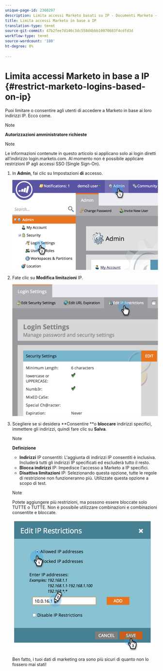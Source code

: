 ```yaml
---
unique-page-id: 2360297
description: Limita accessi Marketo basati su IP - Documenti Marketo - Documentazione prodotto
title: Limita accessi Marketo in base a IP
translation-type: tm+mt
source-git-commit: 47b2fee7d146c3dc558d4bbb10070683f4cdfd3d
workflow-type: tm+mt
source-wordcount: '180'
ht-degree: 0%

---
```



# Limita accessi Marketo in base a IP {#restrict-marketo-logins-based-on-ip}

Puoi limitare o consentire agli utenti di accedere a Marketo in base ai loro indirizzi IP. Ecco come.

>[!NOTE]
>
>**Autorizzazioni amministratore richieste**

>[!NOTE]
>
>Le informazioni contenute in questo articolo si applicano solo ai login diretti all’indirizzo login.marketo.com. Al momento non è possibile applicare restrizioni IP agli accessi SSO (Single Sign-On).

1. In **Admin**, fai clic su Impostazioni **di** accesso.

   ![](assets/image2014-9-16-12-3a57-3a56.png)

1. Fate clic su **Modifica limitazioni** IP.

   ![](assets/image2014-9-16-12-3a58-3a13.png)

1. Scegliere se si desidera **Consentire **o **bloccare** indirizzi specifici, immettere gli indirizzi, quindi fare clic su **Salva**.

   >[!NOTE]
   >
   >**Definizione**
   >
   >    
   >    
   >    * **Indirizzi** IP consentiti: L&#39;aggiunta di indirizzi IP consentiti è inclusiva. Includerà tutti gli indirizzi IP specificati ed escluderà tutto il resto.
   >    * **Blocca indirizzi** IP: Impedisce l&#39;accesso a Marketo a IP specifici.
   >    * **Disattiva limitazioni** IP: Selezionando questa opzione, tutte le regole di restrizione non funzioneranno più. Utilizzate questa opzione a scopo di test.


   >[!NOTE]
   >
   >
   >Potete aggiungere più restrizioni, ma possono essere bloccate solo TUTTE o TUTTE. Non è possibile utilizzare combinazioni e combinazioni consentite e bloccate.

   ![](assets/image2014-9-16-13-3a9-3a40.png)

   Ben fatto, i tuoi dati di marketing ora sono più sicuri di quanto non lo fossero mai stati!

